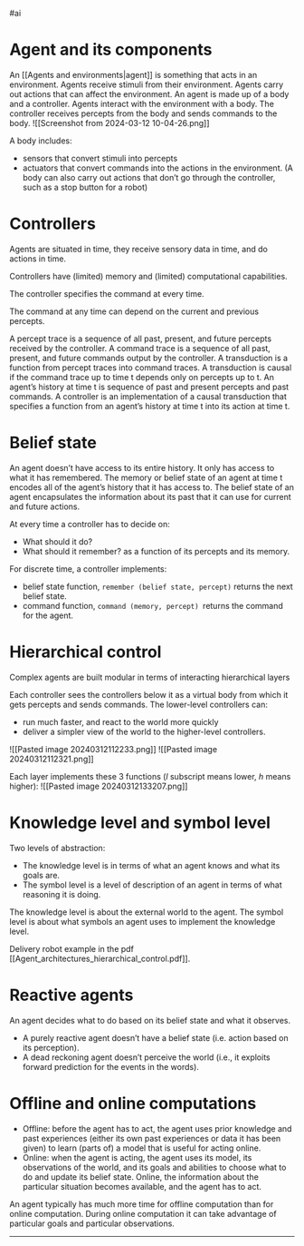 #ai
# Agent and its components

An [[Agents and environments|agent]] is something that acts in an environment.
Agents receive stimuli from their environment.
Agents carry out actions that can affect the environment.
An agent is made up of a body and a controller. Agents interact with the environment with a body. The controller receives percepts from the body and sends commands to the body.
![[Screenshot from 2024-03-12 10-04-26.png]]

A body includes:
* sensors that convert stimuli into percepts
* actuators that convert commands into the actions in the environment.
(A body can also carry out actions that don’t go through the controller, such as a stop button for a robot)

# Controllers

Agents are situated in time, they receive sensory data in time, and do actions in time.

Controllers have (limited) memory and (limited) computational capabilities.

The controller specifies the command at every time.

The command at any time can depend on the current and previous percepts.

A percept trace is a sequence of all past, present, and future percepts received by the
controller.
A command trace is a sequence of all past, present, and future commands output by the
controller.
A transduction is a function from percept traces into command traces.
A transduction is causal if the command trace up to time t depends only on percepts up
to t.
An agent’s history at time t is sequence of past and present percepts and past
commands.
A controller is an implementation of a causal transduction that specifies a function
from an agent’s history at time t into its action at time t.

# Belief state
An agent doesn’t have access to its entire history. It only has access to what it has remembered.
The memory or belief state of an agent at time t encodes all of the agent’s history that it has access to.
The belief state of an agent encapsulates the information about its past that it can use for current and future actions.

At every time a controller has to decide on:
* What should it do?
* What should it remember?
as a function of its percepts and its memory.

For discrete time, a controller implements:
* belief state function, `remember (belief state, percept)` returns the next belief state.
* command function, `command (memory, percept) `returns the command for the agent.

# Hierarchical control
Complex agents are built modular in terms of interacting hierarchical layers

Each controller sees the controllers below it as a virtual body from which it gets percepts and sends commands.
The lower-level controllers can:
* run much faster, and react to the world more quickly
* deliver a simpler view of the world to the higher-level controllers.

![[Pasted image 20240312112233.png]]
![[Pasted image 20240312112321.png]]

Each layer implements these 3 functions (_l_ subscript means lower, _h_ means higher):
![[Pasted image 20240312133207.png]]

# Knowledge level and symbol level

Two levels of abstraction:
* The knowledge level is in terms of what an agent knows and what its goals are.
*  The symbol level is a level of description of an agent in terms of what reasoning it is doing.

The knowledge level is about the external world to the agent.
The symbol level is about what symbols an agent uses to implement the knowledge level.

Delivery robot example in the pdf [[Agent_architectures_hierarchical_control.pdf]].

# Reactive agents
An agent decides what to do based on its belief state and what it
observes.
* A purely reactive agent doesn’t have a belief state (i.e. action based on its perception).
* A dead reckoning agent doesn’t perceive the world (i.e., it exploits forward prediction for the events in the words).
# Offline and online computations
* Offline: before the agent has to act, the agent uses prior knowledge and past experiences (either its own past experiences or data it has been given) to learn (parts of) a model that is useful for acting online.
* Online: when the agent is acting, the agent uses its model, its observations of the world, and its goals and abilities to choose what to do and update its belief state. Online, the information about the particular situation becomes available, and the agent has to act.

An agent typically has much more time for offline computation than for online computation. During online computation it can take advantage of particular goals and particular
observations.

---